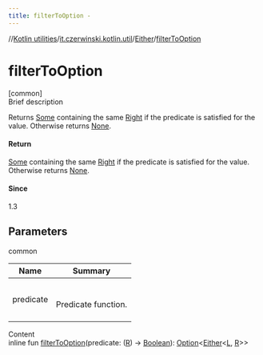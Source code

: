 ```yaml
---
title: filterToOption -
---
```

//[Kotlin utilities](../../index.html)/[it.czerwinski.kotlin.util](../index.html)/[Either](index.html)/[filterToOption](filter-to-option.html)



# filterToOption  
[common]  
Brief description  


Returns [Some](../-some/index.html) containing the same [Right](../-right/index.html) if the predicate is satisfied for the value. Otherwise returns [None](../-none/index.html).



#### Return  


[Some](../-some/index.html) containing the same [Right](../-right/index.html) if the predicate is satisfied for the value. Otherwise returns [None](../-none/index.html).



#### Since  


1.3



## Parameters  
  
common  
  
|  Name|  Summary| 
|---|---|
| predicate| <br><br>Predicate function.<br><br>
  
  
Content  
inline fun [filterToOption](filter-to-option.html)(predicate: ([R](index.html)) -> [Boolean](https://kotlinlang.org/api/latest/jvm/stdlib/kotlin/-boolean/index.html)): [Option](../-option/index.html)<[Either](index.html)<[L](index.html), [R](index.html)>>  



